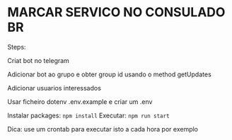 # MARCAR SERVICO NO CONSULADO BR

Steps:

Criat bot no telegram

Adicionar bot ao grupo e obter group id usando o method getUpdates

Adicionar usuarios interessados

Usar ficheiro dotenv .env.example e criar um .env

Instalar packages: ``npm install``
Executar: ``npm run start``

Dica: use um crontab para executar isto a cada hora por exemplo
